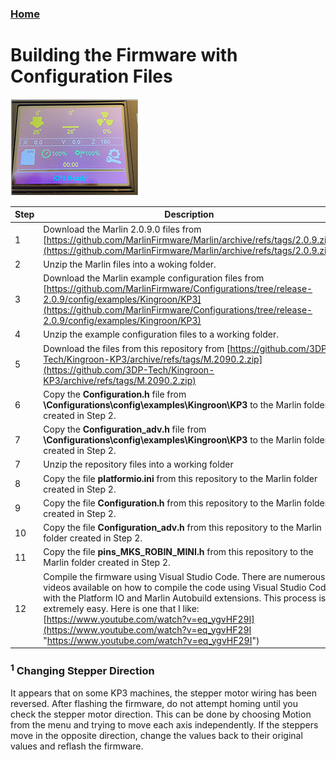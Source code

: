 ### [Home](https://3dp-tech.github.io/Kingroon-KP3/)

# Building the Firmware with Configuration Files
![](https://github.com/3DP-Tech/Kingroon-KP3/raw/main/Images/screen-205.png)

|Step|Description|
|-|-|
|1|Download the Marlin 2.0.9.0 files from [https://github.com/MarlinFirmware/Marlin/archive/refs/tags/2.0.9.zip](https://github.com/MarlinFirmware/Marlin/archive/refs/tags/2.0.9.zip)|
|2|Unzip the Marlin files into a woking folder.|
|3|Download the Marlin example configuration files from [https://github.com/MarlinFirmware/Configurations/tree/release-2.0.9/config/examples/Kingroon/KP3](https://github.com/MarlinFirmware/Configurations/tree/release-2.0.9/config/examples/Kingroon/KP3)|
|4|Unzip the example configuration files to a working folder.|
|5|Download the files from this repository from [https://github.com/3DP-Tech/Kingroon-KP3/archive/refs/tags/M.2090.2.zip](https://github.com/3DP-Tech/Kingroon-KP3/archive/refs/tags/M.2090.2.zip)|
|6|Copy the **Configuration.h** file from **\Configurations\config\examples\Kingroon\KP3** to the Marlin folder created in Step 2.|
|7|Copy the **Configuration_adv.h** file from **\Configurations\config\examples\Kingroon\KP3** to the Marlin folder created in Step 2.|
|7|Unzip the repository files into a working folder|
|8|Copy the file **platformio.ini** from this repository to the Marlin folder created in Step 2.|
|9|Copy the file **Configuration.h** from this repository to the Marlin folder created in Step 2.|
|10|Copy the file **Configuration_adv.h** from this repository to the Marlin folder created in Step 2.|
|11|Copy the file **pins_MKS_ROBIN_MINI.h** from this repository to the Marlin folder created in Step 2.|
|12|Compile the firmware using Visual Studio Code. There are numerous videos available on how to compile the code using Visual Studio Code with the Platform IO and Marlin Autobuild extensions. This process is extremely easy. Here is one that I like: [https://www.youtube.com/watch?v=eq_ygvHF29I](https://www.youtube.com/watch?v=eq_ygvHF29I "https://www.youtube.com/watch?v=eq_ygvHF29I")|

### <sup>1</sup> Changing Stepper Direction
It appears that on some KP3 machines, the stepper motor wiring has been reversed. After flashing the firmware, do not attempt homing until you check the stepper motor direction. This can be done by choosing Motion from the menu and trying to move each axis independently. If the steppers move in the opposite direction, change the values back to their original values and reflash the firmware.

